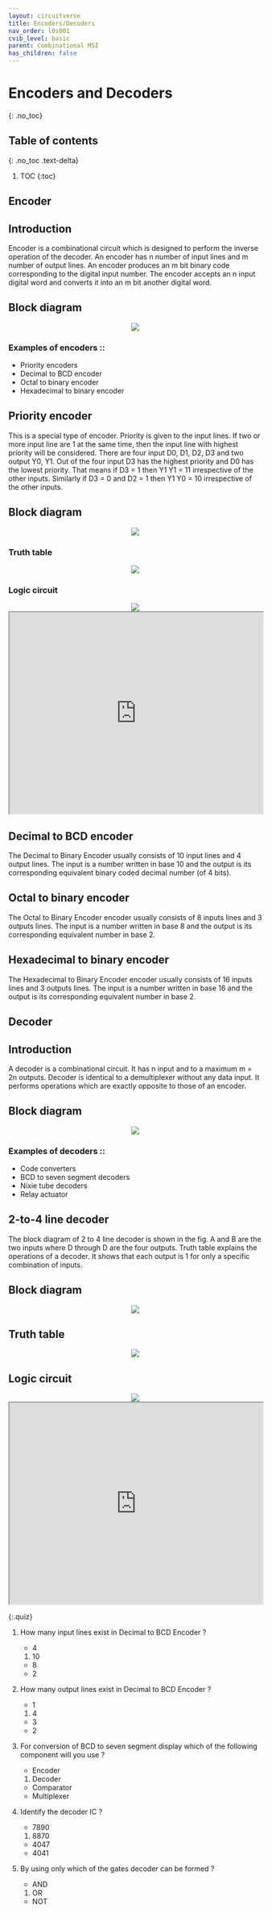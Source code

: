 ```yaml
---
layout: circuitverse
title: Encoders/Decoders
nav_order: l0s001
cvib_level: basic
parent: Combinational MSI
has_children: false
---
```



# Encoders and Decoders
{: .no_toc}


## Table of contents
{: .no_toc .text-delta}

1. TOC
{:toc}


## Encoder

## Introduction

Encoder is a combinational circuit which is designed to perform the inverse operation of the decoder. 
An encoder has n number of input lines and m number of output lines. An encoder produces an m bit binary code corresponding to the digital input number. 
The encoder accepts an n input digital word and converts it into an m bit another digital word.

## Block diagram

<div style="text-align:center"><img src="/assets/images/encoder_blockdiagram.jpg" /></div>

### Examples of encoders ::
   
 * Priority encoders
 * Decimal to BCD encoder
 * Octal to binary encoder
 * Hexadecimal to binary encoder

## Priority encoder

This is a special type of encoder. 
Priority is given to the input lines. 
If two or more input line are 1 at the same time, then the input line with highest priority will be considered. 
There are four input D0, D1, D2, D3 and two output Y0, Y1. 
Out of the four input D3 has the highest priority and D0 has the lowest priority. 
That means if D3 = 1 then Y1 Y1 = 11 irrespective of the other inputs. Similarly if D3 = 0 and D2 = 1 then Y1 Y0 = 10 irrespective of the other inputs.

## Block diagram

<div style="text-align:center"><img src="/assets/images/priorityencoder_blockdiagram.jpg" /></div>

### Truth table

<div style="text-align:center"><img src="/assets/images/priorityencoder_truthtable.jpg" /></div>

### Logic circuit

<div style="text-align:center"><img src="/assets/images/priorityencoder_logiccircuit.jpg" /></div>

<iframe width="100%" height="400px" src="https://circuitverse.org/simulator/embed/762" id="encoder_01" scrolling="no" webkitAllowFullScreen mozAllowFullScreen allowFullScreen> </iframe>

## Decimal to BCD encoder

The Decimal to Binary Encoder usually consists of 10 input lines and 4 output lines. The input is a number written in base 10 and the output is its corresponding equivalent binary coded decimal number (of 4 bits). 

## Octal to binary encoder

The Octal to Binary Encoder encoder usually consists of 8 inputs lines and 3 outputs lines. The input is a number written in base 8 and the output is its corresponding equivalent number in base 2.

## Hexadecimal to binary encoder

The Hexadecimal to Binary Encoder encoder usually consists of 16 inputs lines and 3 outputs lines. The input is a number written in base 16 and the output is its corresponding equivalent number in base 2.


## Decoder

## Introduction

A decoder is a combinational circuit. 
It has n input and to a maximum m = 2n outputs. 
Decoder is identical to a demultiplexer without any data input. 
It performs operations which are exactly opposite to those of an encoder.


## Block diagram

<div style="text-align:center"><img src="/assets/images/decoder_blockdiagram.jpg" /></div>

### Examples of decoders ::
   
 * Code converters
 * BCD to seven segment decoders
 * Nixie tube decoders
 * Relay actuator

## 2-to-4 line decoder

The block diagram of 2 to 4 line decoder is shown in the fig. 
A and B are the two inputs where D through D are the four outputs. 
Truth table explains the operations of a decoder. 
It shows that each output is 1 for only a specific combination of inputs.

## Block diagram

<div style="text-align:center"><img src="/assets/images/two_fourdecoder_blockdiagram.jpg" /></div>

## Truth table

<div style="text-align:center"><img src="/assets/images/two_fourdecoder_truthtable.jpg" /></div>

## Logic circuit

<div style="text-align:center"><img src="/assets/images/two_fourdecoder_logiccircuit.jpg" /></div>


<iframe width="100%" height="400px" src="https://circuitverse.org/simulator/embed/763" id="decoder_01" scrolling="no" webkitAllowFullScreen mozAllowFullScreen allowFullScreen> </iframe>


{:.quiz}

1. How many input lines exist in Decimal to BCD Encoder ?
	* 4
	1. 10
	* 8
	* 2

2. How many output lines exist in Decimal to BCD Encoder ?
    * 1
	1. 4
	* 3
	* 2

3. For conversion of BCD to seven segment display which of the following component will you use ?
    * Encoder
	1. Decoder
	* Comparator
	* Multiplexer

4. Identify the decoder IC ?
    * 7890
	1. 8870
	* 4047
	* 4041

5. By using only which of the gates decoder can be formed ?
    * AND
	1. OR
	* NOT

